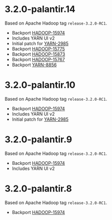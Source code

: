 # 3.2.0-palantir.14

Based on Apache Hadoop tag `release-3.2.0-RC1`.

* Backport [HADOOP-15974](https://issues.apache.org/jira/browse/HADOOP-15974)
* Includes YARN UI v2
* Initial patch for [YARN-2985](https://issues.apache.org/jira/browse/YARN-2985)
* Backport [HADOOP-15775](https://issues.apache.org/jira/browse/HADOOP-15775)
* Backport [HADOOP-15873](https://issues.apache.org/jira/browse/HADOOP-15873)
* Backport [HADOOP-15767](https://issues.apache.org/jira/browse/HADOOP-15767)
* Backport [YARN-8856](https://issues.apache.org/jira/browse/YARN-8856)

# 3.2.0-palantir.10

Based on Apache Hadoop tag `release-3.2.0-RC1`.

* Backport [HADOOP-15974](https://issues.apache.org/jira/browse/HADOOP-15974)
* Includes YARN UI v2
* Initial patch for [YARN-2985](https://issues.apache.org/jira/browse/YARN-2985)

# 3.2.0-palantir.9

Based on Apache Hadoop tag `release-3.2.0-RC1`.

* Backport [HADOOP-15974](https://issues.apache.org/jira/browse/HADOOP-15974)
* Includes YARN UI v2

# 3.2.0-palantir.8

Based on Apache Hadoop tag `release-3.2.0-RC1`.

* Backport [HADOOP-15974](https://issues.apache.org/jira/browse/HADOOP-15974)


